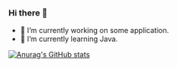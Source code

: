 ### Hi there 👋

- 🔭 I’m currently working on some application.
- 🌱 I’m currently learning Java.

[![Anurag's GitHub stats](https://github-readme-stats.vercel.app/api?username=pchelium&show_icons=true&theme=chartreuse-dark)](https://github.com/anuraghazra/github-readme-stats) 

<!--
- 👯 I’m looking to collaborate on ...
- 🤔 I’m looking for help with ...
- 💬 Ask me about ...
- 📫 How to reach me: ...
- 😄 Pronouns: ...
- ⚡ Fun fact: ...
-->
